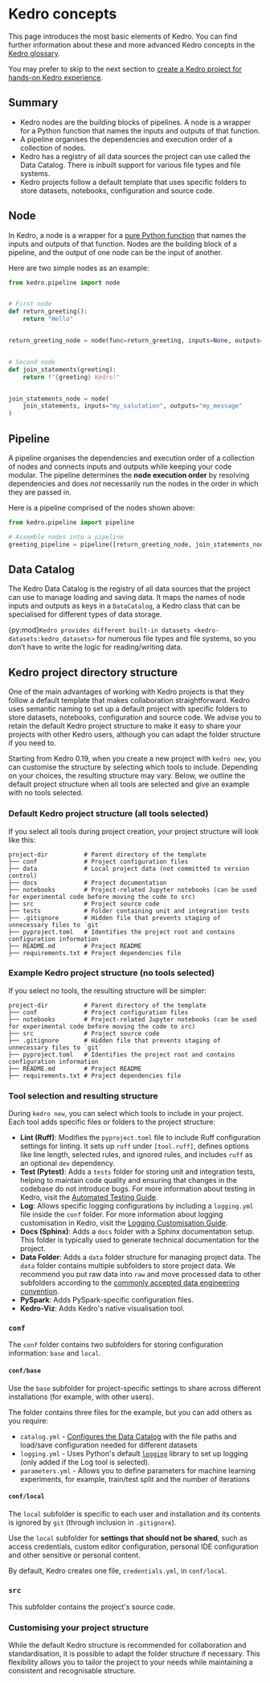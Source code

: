 # Kedro concepts

This page introduces the most basic elements of Kedro. You can find further information about these and more advanced Kedro concepts in the [Kedro glossary](../resources/glossary.md).

You may prefer to skip to the next section to [create a Kedro project for hands-on Kedro experience](./new_project.md).

## Summary

* Kedro nodes are the building blocks of pipelines. A node is a wrapper for a Python function that names the inputs and outputs of that function.
* A pipeline organises the dependencies and execution order of a collection of nodes.
* Kedro has a registry of all data sources the project can use called the Data Catalog. There is inbuilt support for various file types and file systems.
* Kedro projects follow a default template that uses specific folders to store datasets, notebooks, configuration and source code.


## Node

In Kedro, a node is a wrapper for a [pure Python function](../resources/glossary.md#node) that names the inputs and outputs of that function. Nodes are the building block of a pipeline, and the output of one node can be the input of another.

Here are two simple nodes as an example:

```python
from kedro.pipeline import node


# First node
def return_greeting():
    return "Hello"


return_greeting_node = node(func=return_greeting, inputs=None, outputs="my_salutation")


# Second node
def join_statements(greeting):
    return f"{greeting} Kedro!"


join_statements_node = node(
    join_statements, inputs="my_salutation", outputs="my_message"
)
```

## Pipeline

A pipeline organises the dependencies and execution order of a collection of nodes and connects inputs and outputs while keeping your code modular. The pipeline determines the **node execution order** by resolving dependencies and does *not* necessarily run the nodes in the order in which they are passed in.

Here is a pipeline comprised of the nodes shown above:

```python
from kedro.pipeline import pipeline

# Assemble nodes into a pipeline
greeting_pipeline = pipeline([return_greeting_node, join_statements_node])
```

## Data Catalog

The Kedro Data Catalog is the registry of all data sources that the project can use to manage loading and saving data. It maps the names of node inputs and outputs as keys in a `DataCatalog`, a Kedro class that can be specialised for different types of data storage.

{py:mod}`Kedro provides different built-in datasets <kedro-datasets:kedro_datasets>` for numerous file types and file systems, so you don’t have to write the logic for reading/writing data.

## Kedro project directory structure

One of the main advantages of working with Kedro projects is that they follow a default template that makes collaboration straightforward. Kedro uses semantic naming to set up a default project with specific folders to store datasets, notebooks, configuration and source code. We advise you to retain the default Kedro project structure to make it easy to share your projects with other Kedro users, although you can adapt the folder structure if you need to.

Starting from Kedro 0.19, when you create a new project with `kedro new`, you can customise the structure by selecting which tools to include. Depending on your choices, the resulting structure may vary. Below, we outline the default project structure when all tools are selected and give an example with no tools selected.

### Default Kedro project structure (all tools selected)

If you select all tools during project creation, your project structure will look like this:

```
project-dir          # Parent directory of the template
├── conf             # Project configuration files
├── data             # Local project data (not committed to version control)
├── docs             # Project documentation
├── notebooks        # Project-related Jupyter notebooks (can be used for experimental code before moving the code to src)
├── src              # Project source code
├── tests            # Folder containing unit and integration tests
├── .gitignore       # Hidden file that prevents staging of unnecessary files to `git`
├── pyproject.toml   # Identifies the project root and contains configuration information
├── README.md        # Project README
├── requirements.txt # Project dependencies file
```

### Example Kedro project structure (no tools selected)

If you select no tools, the resulting structure will be simpler:

```
project-dir          # Parent directory of the template
├── conf             # Project configuration files
├── notebooks        # Project-related Jupyter notebooks (can be used for experimental code before moving the code to src)
├── src              # Project source code
├── .gitignore       # Hidden file that prevents staging of unnecessary files to `git`
├── pyproject.toml   # Identifies the project root and contains configuration information
├── README.md        # Project README
├── requirements.txt # Project dependencies file
```

### Tool selection and resulting structure

During `kedro new`, you can select which tools to include in your project. Each tool adds specific files or folders to the project structure:

- **Lint (Ruff)**: Modifies the `pyproject.toml` file to include Ruff configuration settings for linting. It sets up `ruff` under `[tool.ruff]`, defines options like line length, selected rules, and ignored rules, and includes `ruff` as an optional `dev` dependency.
- **Test (Pytest)**: Adds a `tests` folder for storing unit and integration tests, helping to maintain code quality and ensuring that changes in the codebase do not introduce bugs. For more information about testing in Kedro, visit the [Automated Testing Guide](https://docs.kedro.org/en/stable/development/automated_testing.html).
- **Log**: Allows specific logging configurations by including a `logging.yml` file inside the `conf` folder. For more information about logging customisation in Kedro, visit the [Logging Customisation Guide](https://docs.kedro.org/en/stable/logging/index.html).
- **Docs (Sphinx)**: Adds a `docs` folder with a Sphinx documentation setup. This folder is typically used to generate technical documentation for the project.
- **Data Folder**: Adds a `data` folder structure for managing project data. The `data` folder contains multiple subfolders to store project data. We recommend you put raw data into `raw` and move processed data to other subfolders according to the [commonly accepted data engineering convention](https://towardsdatascience.com/the-importance-of-layered-thinking-in-data-engineering-a09f685edc71).
- **PySpark**: Adds PySpark-specific configuration files.
- **Kedro-Viz**: Adds Kedro's native visualisation tool.

### `conf`

The `conf` folder contains two subfolders for storing configuration information: `base` and `local`.

#### `conf/base`

Use the `base` subfolder for project-specific settings to share across different installations (for example, with other users).

The folder contains three files for the example, but you can add others as you require:

-   `catalog.yml` - [Configures the Data Catalog](../data/data_catalog.md#use-the-data-catalog-within-kedro-configuration) with the file paths and load/save configuration needed for different datasets
-   `logging.yml` - Uses Python's default [`logging`](https://docs.python.org/3/library/logging.html) library to set up logging (only added if the Log tool is selected).
-   `parameters.yml` - Allows you to define parameters for machine learning experiments, for example, train/test split and the number of iterations

#### `conf/local`

The `local` subfolder is specific to each user and installation and its contents is ignored by `git` (through inclusion in `.gitignore`).

Use the `local` subfolder for **settings that should not be shared**, such as access credentials, custom editor configuration, personal IDE configuration and other sensitive or personal content.

By default, Kedro creates one file, `credentials.yml`, in `conf/local`.

### `src`

This subfolder contains the project's source code.

### Customising your project structure

While the default Kedro structure is recommended for collaboration and standardisation, it is possible to adapt the folder structure if necessary. This flexibility allows you to tailor the project to your needs while maintaining a consistent and recognisable structure.
